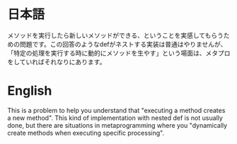 # 日本語

メソッドを実行したら新しいメソッドができる、ということを実感してもらうための問題です。この回答のようなdefがネストする実装は普通はやりませんが、
「特定の処理を実行する時に動的にメソッドを生やす」という場面は、メタプロをしていればそれなりにあります。

# English

This is a problem to help you understand that "executing a method creates a new method". This kind of implementation with nested def is not usually done, but there are situations in metaprogramming where you "dynamically create methods when executing specific processing".

